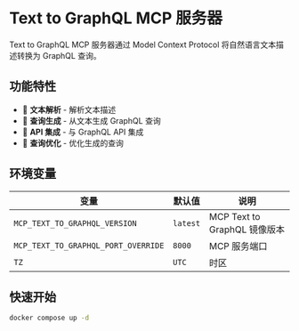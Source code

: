 # Text to GraphQL MCP 服务器

Text to GraphQL MCP 服务器通过 Model Context Protocol 将自然语言文本描述转换为 GraphQL 查询。

## 功能特性

- 📝 **文本解析** - 解析文本描述
- 🔄 **查询生成** - 从文本生成 GraphQL 查询
- 🔗 **API 集成** - 与 GraphQL API 集成
- 🎯 **查询优化** - 优化生成的查询

## 环境变量

| 变量                                | 默认值   | 说明                         |
| ----------------------------------- | -------- | ---------------------------- |
| `MCP_TEXT_TO_GRAPHQL_VERSION`       | `latest` | MCP Text to GraphQL 镜像版本 |
| `MCP_TEXT_TO_GRAPHQL_PORT_OVERRIDE` | `8000`   | MCP 服务端口                 |
| `TZ`                                | `UTC`    | 时区                         |

## 快速开始

```bash
docker compose up -d
```
